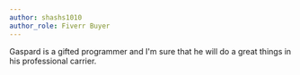 ```yaml
---
author: shashs1010
author_role: Fiverr Buyer
---
```


Gaspard is a gifted programmer and I'm sure that he will do a great things in his professional carrier.
